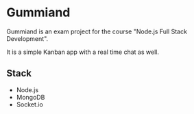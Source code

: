 # Gummiand

Gummiand is an exam project for the course "Node.js Full Stack Development".

It is a simple Kanban app with a real time chat as well.

## Stack
- Node.js
- MongoDB
- Socket.io
